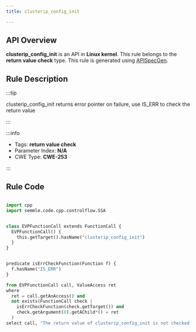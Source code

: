 ```yaml
---
title: clusterip_config_init

---
```



## API Overview
**clusterip_config_init** is an API in **Linux kernel**. This rule belongs to the **return value check** type. This rule is generated using [APISpecGen](../../tools/APISpecGen).
## Rule Description

:::tip

clusterip_config_init returns error pointer on failure, use IS_ERR to check the return value

:::

:::info

- Tags: **return value check**
- Parameter Index: **N/A**
- CWE Type: **CWE-253**

:::

## Rule Code
```python

import cpp
import semmle.code.cpp.controlflow.SSA


class EVPFunctionCall extends FunctionCall {
  EVPFunctionCall() {
    this.getTarget().hasName("clusterip_config_init")
  }
}


predicate isErrCheckFunction(Function f) {
  f.hasName("IS_ERR") 
}

from EVPFunctionCall call, ValueAccess ret
where
  ret = call.getAnAccess() and
  not exists(FunctionCall check |
    isErrCheckFunction(check.getTarget()) and
    check.getArgument(0).getAChild*() = ret
  )
select call, "The return value of clusterip_config_init is not checked with IS_ERR."
    
```